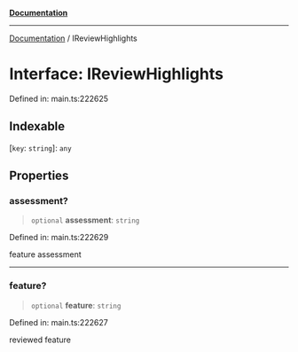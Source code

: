 [**Documentation**](../README.md)

***

[Documentation](../README.md) / IReviewHighlights

# Interface: IReviewHighlights

Defined in: main.ts:222625

## Indexable

\[`key`: `string`\]: `any`

## Properties

### assessment?

> `optional` **assessment**: `string`

Defined in: main.ts:222629

feature assessment

***

### feature?

> `optional` **feature**: `string`

Defined in: main.ts:222627

reviewed feature
